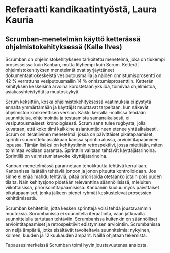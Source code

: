 # Referaatti kandikaatintyöstä, Laura Kauria

## Scrumban-menetelmän käyttö ketterässä ohjelmistokehityksessä (Kalle Ilves)


Scrumban on ohjelmistokehitykseen tarkoitettu menetelmä, joka on tiukempi prosesseissa kuin Kanban, mutta löyhempi kuin Scrum. Ketterät ohjelmistokehityksen menetelmät ovat syrjäyttäneet dokumentaatiokeskeistä vesiputousmallia ja näiden onnistumisprosentti on 42 % verrattuna vesiputousmallin 14 % onnistumisprosenttiin. Ketterän kehityksen keskeisinä arvoina korostetaan yksilöä, toimivaa ohjelmistoa, asiakasyhteistyötä ja muutoskykyä.

Scrum keksittiin, koska ohjelmistokehityksessä vaatimuksia ei pystytä ennalta ymmärtämään ja käyttäjät muuttavat tarpeitaan, kun näkevät ohjelmiston konkreettisen version. Kaikki kerralla -mallissa tehdään suunnittelua, ohjelmointia ja testaamista samanaikaisesti, ei vesiputousmaisesti kronologisesti. Scrum sana tulee rugbysta, jolla kuvataan, että koko tiimi kaikkine asiantuntijoineen etenee yhtäaikaisesti. Scrum on iteratiivinen menetelmä, jossa on päivittäiset pikatapaamiset, sprintin suunnittelu asiakkaan kanssa sprintin alussa, arviointitapaaminen lopussa. Tämän lisäksi on kehitystiimin retrospektiivi, jossa mietitään, miten toimintaa voidaan parantaa. Sprinttiin valitaan tehtävät käyttäjätarinoina. Sprintillä on valmistumistavoite käyttäjätarinoina.

Kanban-menetelmässä parannetaan tehokkuutta tehtävä kerrallaan. Kanbanissa lisätään tehtäviä jonoon ja jonon pituutta kontrolloidaan. Jos sinne ei enää mahdu tehtäviä, pitää priorisoida otetaanko jotain pois uuden tilalta. Näin kehitysjono pidetään relevanttina säännöllisissä, mieluiten viikottaisissa, priorisointitapaamisissa. Kanbaniin kuuluu myös päivittäiset pikatapaamiset, jonka jälkeen pienet ryhmät keskustelevat prosessien kehittämisestä. 

Scrumban kehitettiin, jotta kesken sprinttejä voisi tehdä joustavammin muutoksia. Scrumbanissa ei suunnitella iteraatioita, vaan jatkuvalla suunnittelulla tartutaan tehtäviin. Scrumbanissa kuitenkin on säännölliset arviointitapaamiset ja retrospektiivit edistymisen arviointiin. Scrumbanissa on neljä ämpäriä, jotka sisältävät tavoiteltavia suunnitelmia: nykyinen, kolmen, kuuden ja 12 kuukauden ämpärit. Näillä ohjataan tekemistä.

Tapausesimerkeissä Scrumban toimi hyvin joustavuutensa ansiosta. 